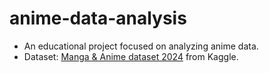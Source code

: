 # anime-data-analysis
- An educational project focused on analyzing anime data.  
- Dataset: [Manga & Anime dataset 2024](https://www.kaggle.com/datasets/duongtruongbinh/manga-and-anime-dataset/data) from Kaggle.
